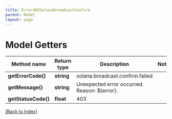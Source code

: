 ```yaml
---
title: Error403SolanaBroadcastConfirm
parent: Model
layout: page
---
```


# Model Getters

Method name | Return type | Description | Notes
------------ | ------------- | ------------- | -------------
**getErrorCode()** | **string** | solana.broadcast.confirm.failed |
**getMessage()** | **string** | Unexpected error occurred. Reason: ${error}. |
**getStatusCode()** | **float** | 403 |

[[Back to Index]](../index.md)
